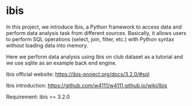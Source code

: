 # ibis


In this project, we introduce Ibis, a Python framework to access data and perform data analysis task from different sources. Basically, it allows users to perform SQL operations (select, join, filter, etc.) with Python syntax without loading data into memory. 

Here we perform data analysis using Ibis on club dataset as a tutorial and we use sqlite as an example back end engine.

Ibis official website: https://ibis-project.org/docs/3.2.0/#sql

Ibis introduction: https://github.com/w4111/w4111.github.io/wiki/Ibis
  
Requirement: ibis >= 3.2.0
